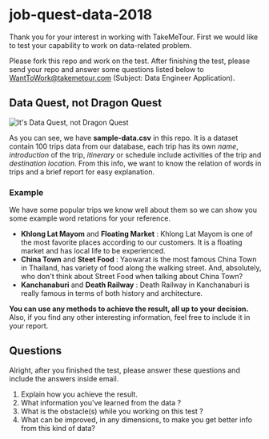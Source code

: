 # job-quest-data-2018

Thank you for your interest in working with TakeMeTour. First we would like to test your capability to work on data-related problem.

Please fork this repo and work on the test. After finishing the test, please send your repo and answer some questions listed below to WantToWork@takemetour.com (Subject: Data Engineer Application).

## Data Quest, not Dragon Quest

![It's Data Quest, not Dragon Quest](https://vignette.wikia.nocookie.net/finalfantasy/images/5/58/Dragon_Quest_Logo.jpg/revision/latest?cb=20110423144901)

As you can see, we have **sample-data.csv** in this repo. It is a dataset contain 100 trips data from our database, each trip has its own *name*, *introduction* of the trip, *itinerary* or schedule include activities of the trip and *destination location*. From this info, we want to know the relation of words in trips and a brief report for easy explanation.

### Example

We have some popular trips we know well about them so we can show you some example word retations for your reference.
- **Khlong Lat Mayom** and **Floating Market** : Khlong Lat Mayom is one of the most favorite places according to our customers. It is a floating market and has local life to be experienced.
- **China Town** and **Steet Food** : Yaowarat is the most famous China Town in Thailand, has variety of food along the walking street. And, absolutely, who don't think about Street Food when talking about China Town?
- **Kanchanaburi** and **Death Railway** : Death Railway in Kanchanaburi is really famous in terms of both history and architecture. 

**You can use any methods to achieve the result, all up to your decision.** Also, if you find any other interesting information, feel free to include it in your report.

## Questions

Alright, after you finished the test, please answer these questions and include the answers inside email.

1. Explain how you achieve the result.
2. What information you've learned from the data ? 
3. What is the obstacle(s) while you working on this test ?
4. What can be improved, in any dimensions, to make you get better info from this kind of data?
